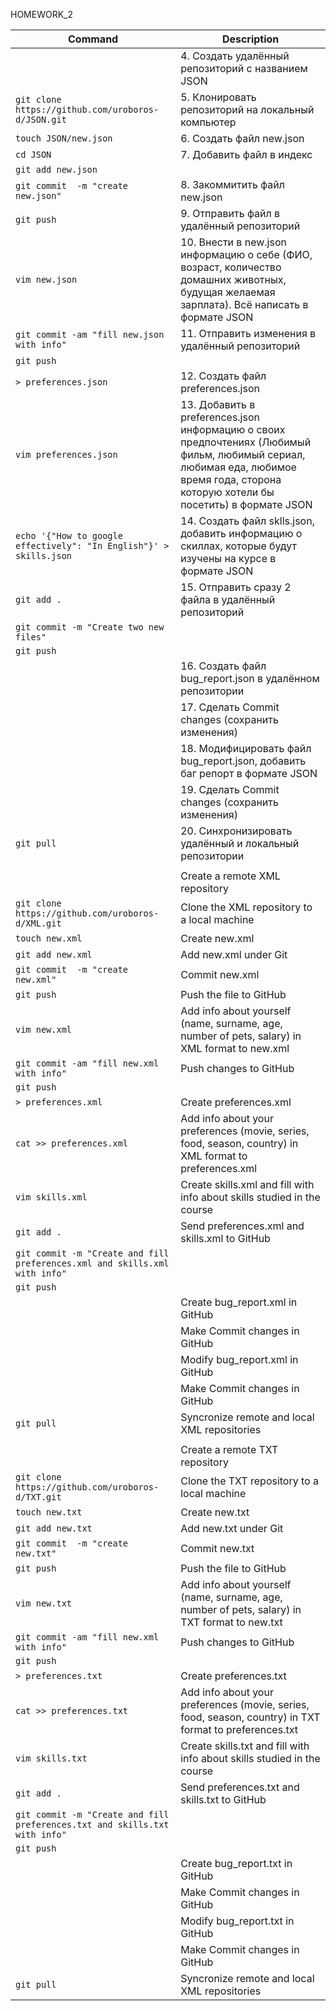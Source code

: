 HOMEWORK_2

| Command | Description |
| --- | --- |
|                                                |       4. Создать удалённый репозиторий c названием JSON |
| `git clone https://github.com/uroboros-d/JSON.git`|    5. Клонировать репозиторий на локальный компьютер |
| `touch JSON/new.json  `|                               6. Создать файл new.json |
| `cd JSON  `|                                    7. Добавить файл в индекс |
| `git add new.json  `|
| `git commit  -m "create new.json"`|                       8. Закоммитить файл new.json |
| `git push  `|                                           9. Отправить файл в удалённый репозиторий |
| `vim new.json `|                                        10. Внести в new.json информацию о себе (ФИО, возраст, количество домашних животных, будущая желаемая зарплата). Всё написать в формате JSON |
| `git commit -am "fill new.json with info"`|             11. Отправить изменения в удалённый репозиторий |
| `git push`||
| `> preferences.json  `|                                 12. Создать файл preferences.json |
| `vim preferences.json  `|                            13.  Добавить в preferences.json информацию о своих предпочтениях (Любимый фильм, любимый сериал, любимая еда, любимое время года, сторона которую хотели бы посетить) в формате JSON |
| `echo '{"How to google effectively": "In English"}' > skills.json`| 14. Создать файл sklls.json, добавить информацию о скиллах, которые будут изучены на курсе в формате JSON |
| `git add . `|                                          15. Отправить сразу 2 файла в удалённый репозиторий |
| `git commit -m "Create two new files"`|
| `git push`| |
|                                                    | 16. Создать файл bug_report.json в удалённом репозитории|
|                                                    | 17. Сделать Commit changes (сохранить изменения) |
 |                                                    | 18. Модифицировать файл bug_report.json, добавить баг репорт в формате JSON |
|                                                    | 19. Сделать Commit changes (сохранить изменения) |
| `git pull`|                                           20. Синхронизировать удалённый и локальный репозитории |
| ||
|                                                     | Create a remote XML repository |
| `git clone https://github.com/uroboros-d/XML.git`|       Clone the XML repository to a local machine |
| `touch new.xml`|                                         Create new.xml |
| `git add new.xml `|                                      Add new.xml under Git |
| `git commit  -m "create new.xml"`|                       Commit new.xml |
| `git push `|                                             Push the file to GitHub |
| `vim new.xml `|                                          Add info about yourself (name, surname, age, number of pets, salary) in XML format to new.xml |
| `git commit -am "fill new.xml with info" `|              Push changes to GitHub |
| `git push`|
| `> preferences.xml `|                                    Create preferences.xml |
| `cat >> preferences.xml  `|                              Add info about your preferences (movie, series, food, season, country) in XML format to preferences.xml |
| `vim skills.xml `|                                       Create skills.xml and fill with info about skills studied in the course |
| `git add . `|                                            Send preferences.xml and skills.xml to GitHub |
| `git commit -m "Create and fill preferences.xml and skills.xml with info"`|
| `git push`|
 |                                                   |  Create bug_report.xml in GitHub |
|                                                    |  Make Commit changes in GitHub |
|                                                    |  Modify bug_report.xml in GitHub |
|                                                    |  Make Commit changes in GitHub |
| `git pull `|                                             Syncronize remote and local XML repositories |
| |
|                                                   |   Create a remote TXT repository |
| `git clone https://github.com/uroboros-d/TXT.git`|       Clone the TXT repository to a local machine |
| `touch new.txt `|                                        Create new.txt |
| `git add new.txt `|                                      Add new.txt under Git |
| `git commit  -m "create new.txt"  `|                     Commit new.txt |
| `git push `|                                             Push the file to GitHub |
| `vim new.txt  `|                                         Add info about yourself (name, surname, age, number of pets, salary) in TXT format to new.txt |
| `git commit -am "fill new.xml with info" `|              Push changes to GitHub |
| `git push`|
| `> preferences.txt `|                                    Create preferences.txt |
| `cat >> preferences.txt `|                               Add info about your preferences (movie, series, food, season, country) in TXT format to preferences.txt |
| `vim skills.txt `|                                       Create skills.txt and fill with info about skills studied in the course |
| `git add .   `|                                          Send preferences.txt and skills.txt to GitHub |
| `git commit -m "Create and fill preferences.txt and skills.txt with info"`|
| `git push`|
 |                                                  |   Create bug_report.txt in GitHub |
|                                                    |  Make Commit changes in GitHub |
|                                                    |  Modify bug_report.txt in GitHub |
|                                                   |   Make Commit changes in GitHub |
| `git pull`|                                              Syncronize remote and local XML repositories |
